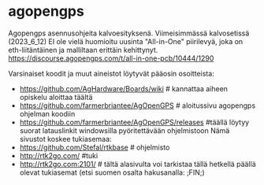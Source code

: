 # agopengps
Agopengps asennusohjeita kalvoesityksenä. Viimeisimmässä kalvosetissä (2023_6_12) EI ole vielä huomioitu uusinta "All-in-One" piirilevyä, joka on eth-liitäntäinen ja malliltaan erittäin kehittynyt.
https://discourse.agopengps.com/t/all-in-one-pcb/10444/1290 

Varsinaiset koodit ja muut aineistot löytyvät pääosin osoitteista:
- https://github.com/AgHardware/Boards/wiki # kannattaa aiheen opiskelu aloittaa täältä
- https://github.com/farmerbriantee/AgOpenGPS # aloitussivu agopengps ohjelman koodiin
- https://github.com/farmerbriantee/AgOpenGPS/releases  #täällä löytyy suorat latauslinkit windowsilla pyöritettävään ohjelmistoon
Nämä sivustot koskee tukiasemaa:
- https://github.com/Stefal/rtkbase  # ohjelmisto
- http://rtk2go.com/  #tuki
- http://rtk2go.com:2101/  # tältä alasivulta voi tarkistaa tällä hetkellä päällä olevat tukiasemat (etsi suomen osalta hakusanalla: ;FIN;)

